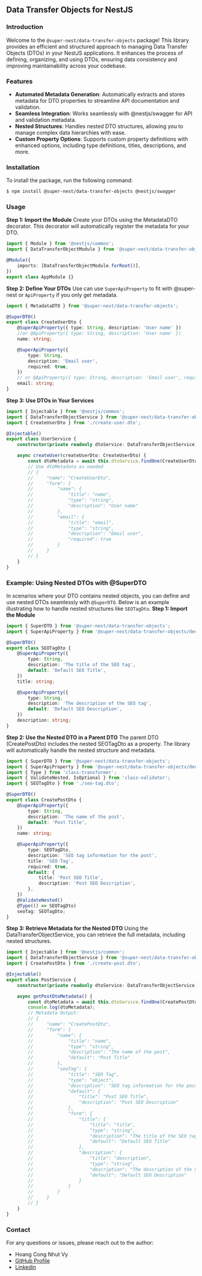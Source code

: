 ## Data Transfer Objects for NestJS

### Introduction

Welcome to the `@super-nest/data-transfer-objects` package! This library
provides an efficient and structured approach to managing Data Transfer Objects
(DTOs) in your NestJS applications. It enhances the process of defining,
organizing, and using DTOs, ensuring data consistency and improving
maintainability across your codebase.

### Features

-   **Automated Metadata Generation**: Automatically extracts and stores
    metadata for DTO properties to streamline API documentation and validation.
-   **Seamless Integration**: Works seamlessly with @nestjs/swagger for API and
    validation metadata.
-   **Nested Structures**: Handles nested DTO structures, allowing you to manage
    complex data hierarchies with ease.
-   **Custom Property Options**: Supports custom property definitions with
    enhanced options, including type definitions, titles, descriptions, and
    more.

### Installation

To install the package, run the following command:

```bash
$ npm install @super-nest/data-transfer-objects @nestjs/swagger
```

### Usage

**Step 1: Import the Module** Create your DTOs using the MetadataDTO decorator.
This decorator will automatically register the metadata for your DTO.

```ts
import { Module } from '@nestjs/common';
import { DataTransferObjectModule } from '@super-nest/data-transfer-objects';

@Module({
    imports: [DataTransferObjectModule.forRoot()],
})
export class AppModule {}
```

**Step 2: Define Your DTOs** Use can use `SuperApiProperty` to fit with
@super-nest or `ApiProperty` if you only get metadata.

```ts
import { MetadataDTO } from '@super-nest/data-transfer-objects';

@SuperDTO()
export class CreateUserDto {
    @SuperApiProperty({ type: String, description: 'User name' })
    //or @ApiProperty({ type: String, description: 'User name' })
    name: string;

    @SuperApiProperty({
        type: String,
        description: 'Email user',
        required: true,
    })
    // or @ApiProperty({ type: String, description: 'Email user', required: true })
    email: string;
}
```

**Step 3: Use DTOs in Your Services**

```ts
import { Injectable } from '@nestjs/common';
import { DataTransferObjectService } from '@super-nest/data-transfer-objects';
import { CreateUserDto } from './create-user.dto';

@Injectable()
export class UserService {
    constructor(private readonly dtoService: DataTransferObjectService) {}

    async createUser(createUserDto: CreateUserDto) {
        const dtoMetadata = await this.dtoService.findOne(CreateUserDto.name);
        // Use dtoMetadata as needed
        // {
        //     "name": "CreateUserDto",
        //     "form": {
        //         "name": {
        //             "title": "name",
        //             "type": "string",
        //             "description": "User name"
        //         },
        //         "email": {
        //             "title": "email",
        //             "type": "string",
        //             "description": "Email user",
        //             "required": true
        //         }
        //     }
        // }
    }
}
```

### Example: Using Nested DTOs with @SuperDTO

In scenarios where your DTO contains nested objects, you can define and use
nested DTOs seamlessly with `@SuperDTO`. Below is an example illustrating how to
handle nested structures like `SEOTagDto`. **Step 1: Import the Module**

```ts
import { SuperDTO } from '@super-nest/data-transfer-objects';
import { SuperApiProperty } from '@super-nest/data-transfer-objects/decorators';

@SuperDTO()
export class SEOTagDto {
    @SuperApiProperty({
        type: String,
        description: 'The title of the SEO tag',
        default: 'Default SEO Title',
    })
    title: string;

    @SuperApiProperty({
        type: String,
        description: 'The description of the SEO tag',
        default: 'Default SEO Description',
    })
    description: string;
}
```

**Step 2: Use the Nested DTO in a Parent DTO** The parent DTO (CreatePostDto)
includes the nested SEOTagDto as a property. The library will automatically
handle the nested structure and metadata.

```ts
import { SuperDTO } from '@super-nest/data-transfer-objects';
import { SuperApiProperty } from '@super-nest/data-transfer-objects/decorators';
import { Type } from 'class-transformer';
import { ValidateNested, IsOptional } from 'class-validator';
import { SEOTagDto } from './seo-tag.dto';

@SuperDTO()
export class CreatePostDto {
    @SuperApiProperty({
        type: String,
        description: 'The name of the post',
        default: 'Post Title',
    })
    name: string;

    @SuperApiProperty({
        type: SEOTagDto,
        description: 'SEO tag information for the post',
        title: 'SEO Tag',
        required: true,
        default: {
            title: 'Post SEO Title',
            description: 'Post SEO Description',
        },
    })
    @ValidateNested()
    @Type(() => SEOTagDto)
    seoTag: SEOTagDto;
}
```

**Step 3: Retrieve Metadata for the Nested DTO** Using the
DataTransferObjectService, you can retrieve the full metadata, including nested
structures.

```ts
import { Injectable } from '@nestjs/common';
import { DataTransferObjectService } from '@super-nest/data-transfer-objects';
import { CreatePostDto } from './create-post.dto';

@Injectable()
export class PostService {
    constructor(private readonly dtoService: DataTransferObjectService) {}

    async getPostDtoMetadata() {
        const dtoMetadata = await this.dtoService.findOne(CreatePostDto.name);
        console.log(dtoMetadata);
        // Metadata Output:
        // {
        //     "name": "CreatePostDto",
        //     "form": {
        //         "name": {
        //             "title": "name",
        //             "type": "string",
        //             "description": "The name of the post",
        //             "default": "Post Title"
        //         },
        //         "seoTag": {
        //             "title": "SEO Tag",
        //             "type": "object",
        //             "description": "SEO tag information for the post",
        //             "default": {
        //                 "title": "Post SEO Title",
        //                 "description": "Post SEO Description"
        //             },
        //             "form": {
        //                 "title": {
        //                     "title": "title",
        //                     "type": "string",
        //                     "description": "The title of the SEO tag",
        //                     "default": "Default SEO Title"
        //                 },
        //                 "description": {
        //                     "title": "description",
        //                     "type": "string",
        //                     "description": "The description of the SEO tag",
        //                     "default": "Default SEO Description"
        //                 }
        //             }
        //         }
        //     }
        // }
    }
}
```

### Contact

For any questions or issues, please reach out to the author:

-   Hoang Cong Nhut Vy
-   [GitHub Profile](https://github.com/vyhcn3012)
-   [Linkedin](https://www.linkedin.com/in/vyhcn3012/)
